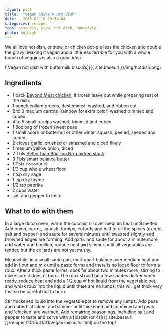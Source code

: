 ```yaml
---
layout: post
title:  "Vegan Chick'n Hot Dish"
date:   2015-02-10 19:34:04
categories: recipes
tags: biscuits, stew, hot dish, homestyle
photo: hotdish
---
```


We all love hot dish, or stew, or chicken pot-pie less the chicken and double the gravy! Making it vegan and a little less terrible for you with a whole bunch of veggies is also a great idea. 

![Vegan hot dish with buttermilk biscuits]({{ site.baseurl }}/img/hotdish.png)


## Ingredients

- 1 pack [Beyond Meat chicken](http://www.amazon.com/gp/product/B00OX70PRO/ref=as_li_tl?ie=UTF8&camp=1789&creative=390957&creativeASIN=B00OX70PRO&linkCode=as2&tag=veggpupp-20&linkId=E7EFRO3P2V5Y5P5M), if frozen leave out while preparing rest of the dish. 
- 1 bunch collard greens, destemmed, washed, and ribbon cut 
- 2 to 3 medium carrots (rainbow for extra color) washed trimmed and cubed 
- 4 to 5 small turnips washed, trimmed and cubed 
- 1 8oz bag of frozen sweet peas 
- 1 small acorn or butternut or other winter squash, peeled, seeded and cubed 
- 2 cloves garlic, crushed or smashed and diced finely 
- 1 medium yellow onion, diced 
- 2 Tbls [Better than Bouillon No-chicken stock](http://www.amazon.com/gp/product/B004XM4UP2/ref=as_li_tl?ie=UTF8&camp=1789&creative=390957&creativeASIN=B004XM4UP2&linkCode=as2&tag=veggpupp-20&linkId=M74D7JAC4NKVIBR6)
- 3 Tbls smart balance butter
- 1 Tbls coconut oil 
- 1/3 cup whole wheat floor 
- 1 tsp dry sage 
- 1 tsp dry thyme
- 1/2 tsp paprika  
- 2 cups water 
- salt and pepper to taste  

## What to do with them

In a large dutch oven, warm the coconut oil over medium heat until melted. Add onion, carrot, squash, turnips, collards and half of all the spices (except salt and pepper) and saute for several minutes until sweated slightly and browned edges are forming. Add garlic and saute for about a minute more, add water and bouillon, reduce heat and simmer until all vegetables are tender, but the collards are not yet mushy. 

Meanwhile, in a small saute pan, melt smart balance over medium heat and add in flour and mix until a paste forms and there is no loose flour to form a roux. After a thick paste forms, cook for about two minutes more, stirring to make sure it doesn't burn. The roux should be a few shades darker when ready, reduce heat and add a 1/2 cup of hot liquid from the vegetable pot, and whisk roux into the liquid until there are no lumps, this will get thick very fast so be careful not to burn. 

Stir thickened liquid into the vegetable pot to remove any lumps. Add peas and cubed 'chicken' and simmer until thickened and combined and peas and 'chicken' are warmed. Add remaining seasonings, including salt and pepper to taste and serve with a [biscuit (or 4)]({{ site.baseurl }}/recipes/2015/01/31/vegan-biscuits.html) on the top! 